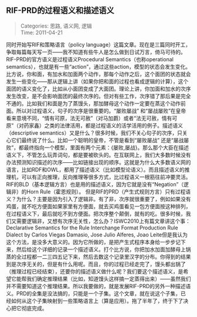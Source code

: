 RIF-PRD的过程语义和描述语义
---
    
> Categories: 思路, 语义网, 逻辑  
> Time: 2011-04-21
    
同时开始写RIF和策略语言（policy language）这篇文章。现在是三篇同时开工，争取每篇每天写一页——我不知道有些牛人是怎么做到日试万言，倚马可待的。RIF-PRD的官方语义是过程语义Procedural Semantics（也称operational semantics），也就是有一些“action”，通过这些action，模型的状态会发生变化。比方说，你和面，有加水和加面两个动作，那每个动作之后，这个面团的状态就会发生一些变化——那从逻辑上讲（如果你把和面的过程也看成逻辑的计算），这个面团的语义变化了，比如从小面团变成了大面团。理论上讲，你加面和加水的次序发生改变，是不会影响面团的最终次序的。但对有些工作，次序错了那后果是完全不通的。比如我们和面是为了蒸馒头，那加酵母这个动作一定要在蒸这个动作前面。所以对过程语义，句子的次序是很重要的。“屡败屡战” 和“屡战屡败”在皇帝看来意境不同，“情有可原，法无可赦”（对马加爵）或者“法无可赦，情有可原”（对药家鑫）之类的法律活用，都是过程语义的活学活用的例子。描述语义（descriptive semantics）又是什么？很多时候，我们不关心句子的次序，只关心它们最终说了什么。比如一个聪明的皇帝，不管是看到“屡败屡战” 还是“屡战屡败”，都最终指向一个模型，里面有两个元素：{屡败,屡战}。那么那个大臣在描述语义下，不管怎么玩弄词句，都是要被砍头的。在互联网上，我们大多数时候没有办法预测知识描述的次序——比如链接出现的顺序。这就是为什么大多数语义网的语言，比如RDF和OWL，都用了描述语义（比如模型论语义）。而且描述语义的推理机，可以有正向推理，反向推理等很多方式，比过程语义一根筋往前冲要灵活。RIF的BLD（基本逻辑方言）也是用的描述语义，因为它就是没有“Negation”（逻辑非）的Horn Rule（霍恩规则）。     但是RIF的PRD（产生式规则方言）只有过程语义？为什么？主要是因为引入了逻辑非。有了非，次序就很重要了，例如如果没有鸡蛋，就不吃方便面如果家里有方便面，就去买鸡蛋看见一包方便面按这种排列，在过程语义下，最后就吃不到方便面。把次序整个颠倒，就有的吃。很多时候，我们又需要逻辑非，又想有次序无关性，怎么办？ISWC2010上有篇文章讲这个事：Declarative Semantics for the Rule Interchange Format Production Rule Dialect by Carlos Viegas Damasio, Jose Julio Alferes, Joao Leite但是我认为这个方法，是没多大意义的。因为它所做的，是把产生式程序本身给一步步记下来，然后给这个详细的记录一个描述语义。打个比方说，你把加水加面加酵母上锅蒸的全过程都一二三四五记下来，然后去数这个记录里汉字的分布。你得到的结果到是次序无关的，但是有什么用呢。而且，你的过程已经走完了，馒头都出锅了（推理过程已经结束），还要你的描述语义做什么呢？我们要这个描述语义，是希望它能帮我们确定推理结果（比如，知道馒头这样搞一定蒸得出来）——虽然我们并不需要知道这个推理结果。所以我要做的，就是发展RIF-PRD的另外一种描述语义。PRD的全集是没法搞的，只能是一个子集。这个文章，就在说这个子集，已经如何从这个子集映射到一些策略语言上（算是应用）。拖了半年了，终于下了决心把它彻底完成。     
    